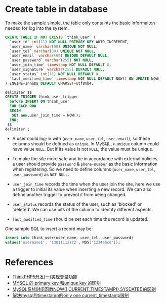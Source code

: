 # Create table in database
To make the sample simple, the table only containts the basic informaiton needed for log into the system.

```sql
CREATE TABLE IF NOT EXISTS `think_user` (
  `user_id` int(11) NOT NULL PRIMARY KEY AUTO_INCREMENT,
  `user_name` varchar(60) UNIQUE NOT NULL,
  `user_tel` varchar(30) UNIQUE NOT NULL,
  `user_email` varchar(60) UNIQUE DEFAULT NULL,
  `user_password` varchar(255) NOT NULL,
  `user_join_time` timestamp NOT NULL DEFAULT 0,
  `user_signature` varchar(255) DEFAULT NULL,
  `user_status` int(11) NOT NULL DEFAULT 0,
  `last_modified_time` timestamp NOT NULL DEFAULT NOW() ON UPDATE NOW()
) ENGINE=InnoDB DEFAULT CHARSET=utf8mb4;

delimiter $$
CREATE TRIGGER think_user_trigger
  before INSERT ON think_user
  FOR EACH ROW 
  BEGIN
   SET new.user_join_time = NOW();
  END;
 $$
delimiter ;
```
- A user could log-in with (`user_name`, `user_tel`, `user_email`), so these columns should be defined as `unique`. In MySQL, a `unique` column could have value `NULL`. But if its value is not `NULL`, the value must be unique.

- To make the site more safe and be in accordance with external policies, a user should provide `password` & `phone-number` as the basic information when registering. So we need to define columns (`user_name`, `user_tel`, `user_password`) as `NOT NULL`.

- `user_join_time` records the time when the user join the site, here we use a trigger to initial its value when inserting a new record. We can also define another trigger to prevent it from being changed.

- `user_status` records the status of the user, such as 'blocked' or 'deleted'. We can use bits of the column to identify different aspects.

- `last_modified_time` should be set each time the record is updated.

One sample SQL to insert a record may be:
```sql
insert into think_user(user_name, user_tel, user_password)
values('username1', '13811112222', MD5('1234abcd'));
```

# References
- [ThinkPHP5开发(一)实现登录功能](https://blog.csdn.net/u012995856/article/details/51842480)
- [MYSQL 的 primary key 和unique key 的区别](https://blog.csdn.net/yaoxy/article/details/4353115)
- [MySQL系统时间函数NOW(),CURRENT_TIMESTAMP(),SYSDATE()的区别](https://www.cnblogs.com/drcoding/p/4624851.html)
- [解决mysql的timestamp的only one current_timestamp限制](https://blog.csdn.net/wp270280522/article/details/40183175)